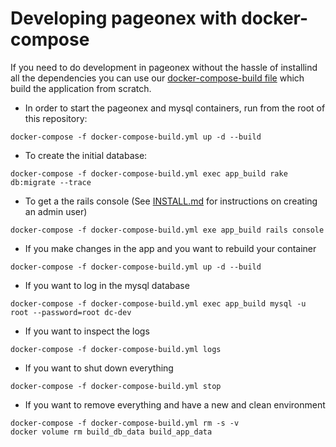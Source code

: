 # Developing pageonex with docker-compose

If you need to do development in pageonex without the hassle of installind all the dependencies you can use our [docker-compose-build file](/docker-compose-build.yml) which build the application from scratch.

* In order to start the pageonex and mysql containers, run from the root of this repository:
```
docker-compose -f docker-compose-build.yml up -d --build
```

* To create the initial database:
```
docker-compose -f docker-compose-build.yml exec app_build rake db:migrate --trace
```

* To get a the rails console (See [INSTALL.md](/doc/INSTALL.md) for instructions on creating an admin user)
```
docker-compose -f docker-compose-build.yml exe app_build rails console
```

* If you make changes in the app and you want to rebuild your container
```
docker-compose -f docker-compose-build.yml up -d --build
```

* If you want to log in the mysql database
```
docker-compose -f docker-compose-build.yml exec app_build mysql -u root --password=root dc-dev
```

* If you want to inspect the logs
```
docker-compose -f docker-compose-build.yml logs
```

* If you want to shut down everything
```
docker-compose -f docker-compose-build.yml stop
```

* If you want to remove everything and have a new and clean environment
```
docker-compose -f docker-compose-build.yml rm -s -v
docker volume rm build_db_data build_app_data
```
